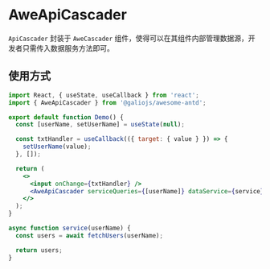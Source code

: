 # AweApiCascader

`ApiCascader` 封装于 `AweCascader` 组件，使得可以在其组件内部管理数据源，开发者只需传入数据服务方法即可。

## 使用方式

```jsx
import React, { useState, useCallback } from 'react';
import { AweApiCascader } from '@galiojs/awesome-antd';

export default function Demo() {
  const [userName, setUserName] = useState(null);

  const txtHandler = useCallback(({ target: { value } }) => {
    setUserName(value);
  }, []);

  return (
    <>
      <input onChange={txtHandler} />
      <AweApiCascader serviceQueries={[userName]} dataService={service} />
    </>
  );
}

async function service(userName) {
  const users = await fetchUsers(userName);

  return users;
}
```
